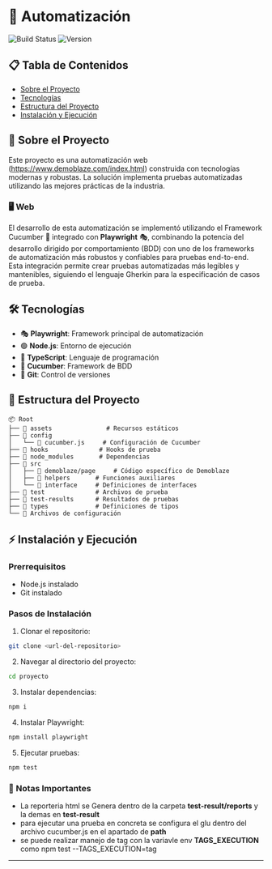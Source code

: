 # 🤖 Automatización

![Build Status](https://img.shields.io/badge/build-passing-brightgreen)
![Version](https://img.shields.io/badge/version-1.0.0-blue)

## 📋 Tabla de Contenidos
- [Sobre el Proyecto](#sobre-el-proyecto)
- [Tecnologías](#tecnologías)
- [Estructura del Proyecto](#estructura-del-proyecto)
- [Instalación y Ejecución](#instalación-y-ejecución)

## 📄 Sobre el Proyecto
Este proyecto es una automatización web (https://www.demoblaze.com/index.html)  construida con tecnologías modernas y robustas. La solución implementa pruebas automatizadas utilizando las mejores prácticas de la industria.

### 🖥️ Web
El desarrollo de esta automatización se implementó utilizando el Framework Cucumber 🥒 integrado con **Playwright** 🎭, combinando la potencia del desarrollo dirigido por comportamiento (BDD) con uno de los frameworks de automatización más robustos y confiables para pruebas end-to-end. Esta integración permite crear pruebas automatizadas más legibles y mantenibles, siguiendo el lenguaje Gherkin para la especificación de casos de prueba.

## 🛠️ Tecnologías

- 🎭 **Playwright**: Framework principal de automatización
- 🟢 **Node.js**: Entorno de ejecución
- 🔷 **TypeScript**: Lenguaje de programación
- 🥒 **Cucumber**: Framework de BDD
- 🌿 **Git**: Control de versiones

## 📁 Estructura del Proyecto

```
📦 Root
├── 📁 assets               # Recursos estáticos
├── 📁 config
│   └── 📄 cucumber.js     # Configuración de Cucumber
├── 📁 hooks              # Hooks de prueba
├── 📁 node_modules       # Dependencias
├── 📁 src
│   ├── 📁 demoblaze/page     # Código específico de Demoblaze
│   ├── 📁 helpers       # Funciones auxiliares
│   └── 📁 interface     # Definiciones de interfaces
├── 📁 test              # Archivos de prueba
├── 📁 test-results      # Resultados de pruebas
├── 📁 types             # Definiciones de tipos
└── 📄 Archivos de configuración
```

## ⚡ Instalación y Ejecución

### Prerrequisitos
- Node.js instalado
- Git instalado

### Pasos de Instalación

1. Clonar el repositorio:
```bash
git clone <url-del-repositorio>
```

2. Navegar al directorio del proyecto:
```bash
cd proyecto
```

3. Instalar dependencias:
```bash
npm i
```

4. Instalar Playwright:
```bash
npm install playwright
```

5. Ejecutar pruebas:
```bash
npm test
```



### 📝 Notas Importantes
- La reporteria html se Genera dentro de la carpeta **test-result/reports**  y la demas en **test-result**
- para ejecutar una prueba en concreta se configura el glu dentro del archivo cucumber.js en el apartado de **path** 
- se puede realizar manejo de tag con la variavle env **TAGS_EXECUTION** como  npm test --TAGS_EXECUTION=tag

---
